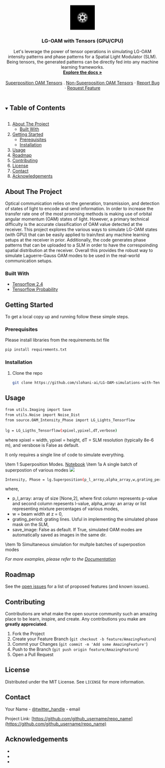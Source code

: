 <!--
*** Thanks for checking out. If you have a suggestion
*** that would make this better, please fork the repo and create a pull request.
*** Thanks again!
-->


<!-- PROJECT LOGO -->
<br />
<p align="center">
  <a href="https://github.com/slohani-ai/LG-OAM-simulations-with-Tensors/">
    <img src="images/Image_1.png" alt="Logo" width="80" height="80">
  </a>

  <h3 align="center">LG-OAM with Tensors (GPU/CPU)</h3>

  <p align="center">
    Let's leverage the power of tensor operations in simulating LG-OAM intensity patterns and phase patterns for a Spatial Light Modulator (SLM). Being tensors, the generated patterns can be directly fed into any machine learning frameworks.
    <br />
    <a href="https://github.com/slohani-ai/LG-OAM-simulations-with-Tensors/"><strong>Explore the docs »</strong></a>
    <br />
    <br />
    <a href="https://github.com/slohani-ai/LG-OAM-simulations-with-Tensors/blob/main/Superposition_OAM_Tensors_GPU.ipynb">Superposition OAM Tensors</a>
    .
    <a href="https://github.com/slohani-ai/LG-OAM-simulations-with-Tensors/blob/main/NonSuperposition_OAM_Tensors-GPU.ipynb">Non-Superposition OAM Tensors</a>
    ·
    <a href="https://github.com/slohani-ai/LG-OAM-simulations-with-Tensors/issues">Report Bug</a>
    ·
    <a href="https://github.com/slohani-ai/LG-OAM-simulations-with-Tensors/issues">Request Feature</a>
  </p>
</p>



<!-- TABLE OF CONTENTS -->
<details open="open">
  <summary><h2 style="display: inline-block">Table of Contents</h2></summary>
  <ol>
    <li>
      <a href="#about-the-project">About The Project</a>
      <ul>
        <li><a href="#built-with">Built With</a></li>
      </ul>
    </li>
    <li>
      <a href="#getting-started">Getting Started</a>
      <ul>
        <li><a href="#prerequisites">Prerequisites</a></li>
        <li><a href="#installation">Installation</a></li>
      </ul>
    </li>
    <li><a href="#usage">Usage</a></li>
    <li><a href="#roadmap">Roadmap</a></li>
    <li><a href="#contributing">Contributing</a></li>
    <li><a href="#license">License</a></li>
    <li><a href="#contact">Contact</a></li>
    <li><a href="#acknowledgements">Acknowledgements</a></li>
  </ol>
</details>



<!-- ABOUT THE PROJECT -->
## About The Project

Optical communication relies on the generation, transmission, and detection of states of light to encode and send information. In order to increase the transfer rate one of the most promising methods is making use of orbital angular momentum (OAM) states of light. However, a primary technical difficulty is the accurate classification of OAM value  detected at the receiver. This project explores the various ways to simulate LG-OAM states (with GPU) that can be easily applied to train/test any machine learning setups at the receiver in prior. Additionally, the code generates phase patterns that can be uploaded to a SLM in order to have the correspoinding spatial distribution at the receiver. Overall this provides the robust way to simulate Laguerre-Gauss OAM modes to be used in the real-world communication setups.


### Built With

* [Tensorflow 2.4](https://www.tensorflow.org/)
* [Tensorflow Probability](https://www.tensorflow.org/probability)



<!-- GETTING STARTED -->
## Getting Started

To get a local copy up and running follow these simple steps.

### Prerequisites

Please install libraries from the requirements.txt file
  ```sh
  pip install requirements.txt
  ```

### Installation

1. Clone the repo
   ```sh
   git clone https://github.com/slohani-ai/LG-OAM-simulations-with-Tensors.git
   ```
<!-- 
2. Install NPM packages
   ```sh
   npm install
   ```
-->


<!-- USAGE EXAMPLES -->
## Usage

```sh
from utils.Imaging import Save
from utils.Noise import Noise_Dist
from source.OAM_Intensity_Phase import LG_Lights_Tensorflow

lg = LG_Ligths_Tensorflow(xpixel,ypixel,dT,verbose)
```
where xpixel = width, ypixel = height, dT = SLM resolution (typically 8e-6 m), and versbose is False as default.

It only requires a single line of code to simulate everything.

\item 1 Superposition Modes. [Notebook](https://github.com/slohani-ai/LG-OAM-simulations-with-Tensors/blob/main/Superposition_OAM_Tensors_GPU.ipynb)
        \item 1a A single batch of superpostion of various modes
    <img src="https://render.githubusercontent.com/render/math?math=\psi=\alpha_1|LG_{0,1}^{\ell_1}\rangle%2B\alpha_2|LG_{0,1}^{\ell_2}\rangle %2B\alpha_2|LG_{0,1}^{\ell_2}\rangle%2B......%2B">
  
```sh
Intensity, Phase = lg.Superposition(p_l_array,alpha_array,w,grating_period,save_image)
```
  where, 
  - p_l_array: array of size \[None,2\], where first column represents p-value and second column repesents l-value,
  alpha_array: an array or list representing mixture percentages of various modes,
  - w = beam width at z = 0,
  - grating_period: grating lines. Usful in implementing the simulated phase mask on the SLM,
  - save_image: False as default. If True, simulated OAM modes are automatically saved as images in the same dir.
    
   \item 1b Simultaneous simulation for multple batches of superpostion modes




_For more examples, please refer to the [Documentation](https://example.com)_



<!-- ROADMAP -->
## Roadmap

See the [open issues](https://github.com/github_username/repo_name/issues) for a list of proposed features (and known issues).



<!-- CONTRIBUTING -->
## Contributing

Contributions are what make the open source community such an amazing place to be learn, inspire, and create. Any contributions you make are **greatly appreciated**.

1. Fork the Project
2. Create your Feature Branch (`git checkout -b feature/AmazingFeature`)
3. Commit your Changes (`git commit -m 'Add some AmazingFeature'`)
4. Push to the Branch (`git push origin feature/AmazingFeature`)
5. Open a Pull Request



<!-- LICENSE -->
## License

Distributed under the MIT License. See `LICENSE` for more information.



<!-- CONTACT -->
## Contact

Your Name - [@twitter_handle](https://twitter.com/twitter_handle) - email

Project Link: [https://github.com/github_username/repo_name](https://github.com/github_username/repo_name)



<!-- ACKNOWLEDGEMENTS -->
## Acknowledgements

* []()
* []()
* []()





<!-- MARKDOWN LINKS & IMAGES -->
<!-- https://www.markdownguide.org/basic-syntax/#reference-style-links -->
[contributors-shield]: https://img.shields.io/github/contributors/github_username/repo.svg?style=for-the-badge
[contributors-url]: https://github.com/github_username/repo/graphs/contributors
[forks-shield]: https://img.shields.io/github/forks/github_username/repo.svg?style=for-the-badge
[forks-url]: https://github.com/github_username/repo/network/members
[stars-shield]: https://img.shields.io/github/stars/github_username/repo.svg?style=for-the-badge
[stars-url]: https://github.com/github_username/repo/stargazers
[issues-shield]: https://img.shields.io/github/issues/github_username/repo.svg?style=for-the-badge
[issues-url]: https://github.com/github_username/repo/issues
[license-shield]: https://img.shields.io/github/license/github_username/repo.svg?style=for-the-badge
[license-url]: https://github.com/github_username/repo/blob/master/LICENSE.txt
[linkedin-shield]: https://img.shields.io/badge/-LinkedIn-black.svg?style=for-the-badge&logo=linkedin&colorB=555
[linkedin-url]: https://linkedin.com/in/github_username

